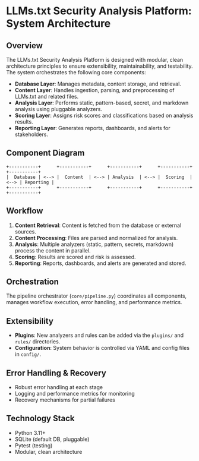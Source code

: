 # LLMs.txt Security Analysis Platform: System Architecture

## Overview

The LLMs.txt Security Analysis Platform is designed with modular, clean architecture principles to ensure extensibility, maintainability, and testability. The system orchestrates the following core components:

- **Database Layer**: Manages metadata, content storage, and retrieval.
- **Content Layer**: Handles ingestion, parsing, and preprocessing of LLMs.txt and related files.
- **Analysis Layer**: Performs static, pattern-based, secret, and markdown analysis using pluggable analyzers.
- **Scoring Layer**: Assigns risk scores and classifications based on analysis results.
- **Reporting Layer**: Generates reports, dashboards, and alerts for stakeholders.

## Component Diagram

```
+-----------+      +-----------+      +-----------+      +-----------+      +-----------+
|  Database | <--> |  Content  | <--> | Analysis  | <--> |  Scoring  | <--> | Reporting |
+-----------+      +-----------+      +-----------+      +-----------+      +-----------+
```

## Workflow

1. **Content Retrieval**: Content is fetched from the database or external sources.
2. **Content Processing**: Files are parsed and normalized for analysis.
3. **Analysis**: Multiple analyzers (static, pattern, secrets, markdown) process the content in parallel.
4. **Scoring**: Results are scored and risk is assessed.
5. **Reporting**: Reports, dashboards, and alerts are generated and stored.

## Orchestration

The pipeline orchestrator (`core/pipeline.py`) coordinates all components, manages workflow execution, error handling, and performance metrics.

## Extensibility

- **Plugins**: New analyzers and rules can be added via the `plugins/` and `rules/` directories.
- **Configuration**: System behavior is controlled via YAML and config files in `config/`.

## Error Handling & Recovery

- Robust error handling at each stage
- Logging and performance metrics for monitoring
- Recovery mechanisms for partial failures

## Technology Stack

- Python 3.11+
- SQLite (default DB, pluggable)
- Pytest (testing)
- Modular, clean architecture